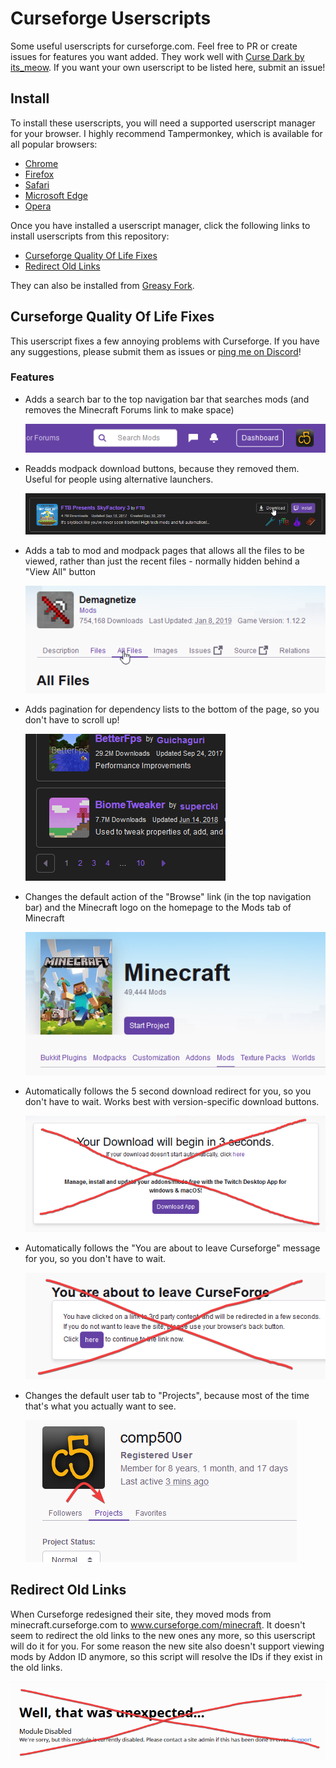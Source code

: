 # Curseforge Userscripts
Some useful userscripts for curseforge.com. Feel free to PR or create issues for features you want added. They work well with [Curse Dark by its_meow](https://itsmeow.dev/cursedark/). If you want your own userscript to be listed here, submit an issue!

## Install
To install these userscripts, you will need a supported userscript manager for your browser. I highly recommend Tampermonkey, which is available for all popular browsers:

- [Chrome](https://chrome.google.com/webstore/detail/tampermonkey/dhdgffkkebhmkfjojejmpbldmpobfkfo)
- [Firefox](https://addons.mozilla.org/firefox/addon/tampermonkey/)
- [Safari](http://tampermonkey.net/?browser=safari)
- [Microsoft Edge](https://www.microsoft.com/store/p/tampermonkey/9nblggh5162s)
- [Opera](https://addons.opera.com/extensions/details/tampermonkey-beta/)

Once you have installed a userscript manager, click the following links to install userscripts from this repository:

- [Curseforge Quality Of Life Fixes](https://github.com/comp500/Curseforge-Userscripts/raw/master/cfqol.user.js)
- [Redirect Old Links](https://github.com/comp500/Curseforge-Userscripts/raw/master/redir.user.js)

They can also be installed from [Greasy Fork](https://greasyfork.org/en/users/331451-comp500).

## Curseforge Quality Of Life Fixes
This userscript fixes a few annoying problems with Curseforge. If you have any suggestions, please submit them as issues or [ping me on Discord](https://discord.mcmoddev.com/)!

### Features
- Adds a search bar to the top navigation bar that searches mods (and removes the Minecraft Forums link to make space)

	![Search bar](images/searchbar.png)
- Readds modpack download buttons, because they removed them. Useful for people using alternative launchers.

	![Modpack download button](images/modpackdownload.png)
- Adds a tab to mod and modpack pages that allows all the files to be viewed, rather than just the recent files - normally hidden behind a "View All" button

	![All Files tab](images/allfiles.png)
- Adds pagination for dependency lists to the bottom of the page, so you don't have to scroll up!

	![Pagination](images/pagination.png)
- Changes the default action of the "Browse" link (in the top navigation bar) and the Minecraft logo on the homepage to the Mods tab of Minecraft

	![Mods tab](images/modstab.png)
- Automatically follows the 5 second download redirect for you, so you don't have to wait. Works best with version-specific download buttons.

	![Say No to the Countdown](images/nocountdown.png)
- Automatically follows the "You are about to leave Curseforge" message for you, so you don't have to wait.

    ![Say No to the Countdown 2 electric boogaloo](images/nocountdown2.png)
- Changes the default user tab to "Projects", because most of the time that's what you actually want to see.

	![Projects tab](images/defaultusertab.png)

## Redirect Old Links
When Curseforge redesigned their site, they moved mods from minecraft.curseforge.com to www.curseforge.com/minecraft. It doesn't seem to redirect the old links to the new ones any more, so this userscript will do it for you. For some reason the new site also doesn't support viewing mods by Addon ID anymore, so this script will resolve the IDs if they exist in the old links.

![Module disabled??!!](images/moduleundisabled.png)
